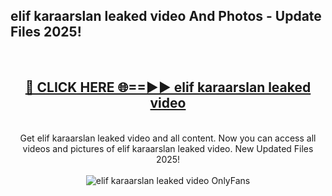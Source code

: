 <h2>elif karaarslan leaked video And Photos - Update Files 2025!</h2>
<br>
<div align="center">
<h2><a href="https://linkcuts.com/hfmhzwbr" rel="nofollow">🔴 CLICK HERE 🌐==►► elif karaarslan leaked video</a></h2>
<br>
Get elif karaarslan leaked video and all content. Now you can access all videos and pictures of elif karaarslan leaked video. New Updated Files 2025!
<br>
<br>
<a href="https://linkcuts.com/hfmhzwbr" rel="nofollow" data-target="animated-image.originalLink"><img src="https://i.ibb.co.com/WyWwxjT/player-gif2.gif" alt="elif karaarslan leaked video OnlyFans" style="max-width: 100%; display: inline-block;" data-target="animated-image.originalImage"></a>
</div>
<br>
